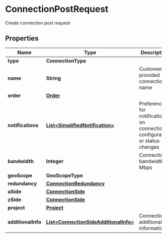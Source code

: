

# ConnectionPostRequest

Create connection post request

## Properties

| Name | Type | Description | Notes |
|------------ | ------------- | ------------- | -------------|
|**type** | **ConnectionType** |  |  [optional] |
|**name** | **String** | Customer-provided connection name |  [optional] |
|**order** | [**Order**](Order.md) |  |  [optional] |
|**notifications** | [**List&lt;SimplifiedNotification&gt;**](SimplifiedNotification.md) | Preferences for notifications on connection configuration or status changes |  [optional] |
|**bandwidth** | **Integer** | Connection bandwidth in Mbps |  [optional] |
|**geoScope** | **GeoScopeType** |  |  [optional] |
|**redundancy** | [**ConnectionRedundancy**](ConnectionRedundancy.md) |  |  [optional] |
|**aSide** | [**ConnectionSide**](ConnectionSide.md) |  |  [optional] |
|**zSide** | [**ConnectionSide**](ConnectionSide.md) |  |  [optional] |
|**project** | [**Project**](Project.md) |  |  [optional] |
|**additionalInfo** | [**List&lt;ConnectionSideAdditionalInfo&gt;**](ConnectionSideAdditionalInfo.md) | Connection additional information |  [optional] |



